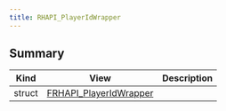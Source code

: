 ```yaml
---
title: RHAPI_PlayerIdWrapper
---
```


## Summary
| Kind | View | Description |
|------|------|-------------|
|struct|[FRHAPI_PlayerIdWrapper](/unreal-plugins/all/structfrhapi__playeridwrapper/#structFRHAPI__PlayerIdWrapper)||

